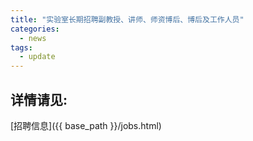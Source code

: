 ```yaml
---
title: "实验室长期招聘副教授、讲师、师资博后、博后及工作人员"
categories:
  - news
tags:
  - update
---
```


## 详情请见:

[招聘信息]({{ base_path }}/jobs.html)
